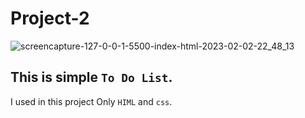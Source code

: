 # Project-2

![screencapture-127-0-0-1-5500-index-html-2023-02-02-22_48_13](https://user-images.githubusercontent.com/99037494/216396015-5bf96ba2-cec2-4163-b1b8-ba4c27dff67c.png)

## This is simple `To Do List`.
 
 
 I used in this project Only `HIML` and `css`.
